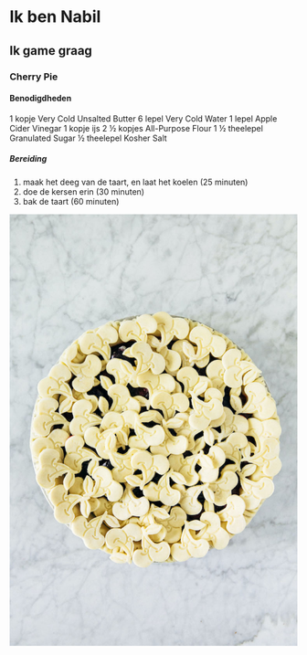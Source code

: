 # Ik ben Nabil

## Ik game graag

### Cherry Pie

#### Benodigdheden
1 kopje	Very Cold Unsalted Butter
6 lepel	Very Cold Water
1 lepel	Apple Cider Vinegar
1 kopje ijs
2 ½ kopjes	All-Purpose Flour
1 ½ theelepel	Granulated Sugar
½ theelepel	Kosher Salt

##### Bereiding
1. maak het deeg van de taart, en laat het koelen (25 minuten)
2. doe de kersen erin (30 minuten)
3. bak de taart (60 minuten)

![foto](kers.jpg)